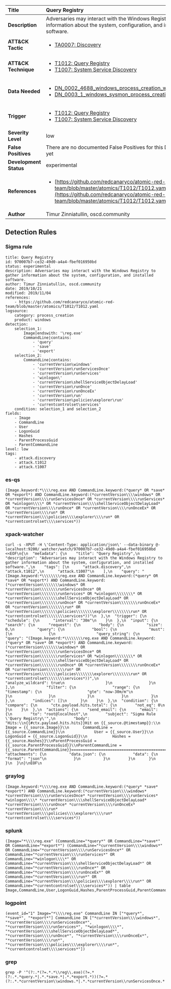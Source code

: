 | Title                    | Query Registry       |
|:-------------------------|:------------------|
| **Description**          | Adversaries may interact with the Windows Registry to gather information about the system, configuration, and installed software. |
| **ATT&amp;CK Tactic**    |  <ul><li>[TA0007: Discovery](https://attack.mitre.org/tactics/TA0007)</li></ul>  |
| **ATT&amp;CK Technique** | <ul><li>[T1012: Query Registry](https://attack.mitre.org/techniques/T1012)</li><li>[T1007: System Service Discovery](https://attack.mitre.org/techniques/T1007)</li></ul>  |
| **Data Needed**          | <ul><li>[DN_0002_4688_windows_process_creation_with_commandline](../Data_Needed/DN_0002_4688_windows_process_creation_with_commandline.md)</li><li>[DN_0003_1_windows_sysmon_process_creation](../Data_Needed/DN_0003_1_windows_sysmon_process_creation.md)</li></ul>  |
| **Trigger**              | <ul><li>[T1012: Query Registry](../Triggers/T1012.md)</li><li>[T1007: System Service Discovery](../Triggers/T1007.md)</li></ul>  |
| **Severity Level**       | low |
| **False Positives**      |  There are no documented False Positives for this Detection Rule yet  |
| **Development Status**   | experimental |
| **References**           | <ul><li>[https://github.com/redcanaryco/atomic-red-team/blob/master/atomics/T1012/T1012.yaml](https://github.com/redcanaryco/atomic-red-team/blob/master/atomics/T1012/T1012.yaml)</li></ul>  |
| **Author**               | Timur Zinniatullin, oscd.community |


## Detection Rules

### Sigma rule

```
title: Query Registry
id: 970007b7-ce32-49d0-a4a4-fbef016950bd
status: experimental
description: Adversaries may interact with the Windows Registry to gather information about the system, configuration, and installed software.
author: Timur Zinniatullin, oscd.community
date: 2019/10/21
modified: 2019/11/04
references:
    - https://github.com/redcanaryco/atomic-red-team/blob/master/atomics/T1012/T1012.yaml
logsource:
    category: process_creation
    product: windows
detection:
    selection_1:
        Image|endswith: '\reg.exe'
        CommandLine|contains: 
            - 'query'
            - 'save'
            - 'export'
    selection_2:
        CommandLine|contains:
            - 'currentVersion\windows'
            - 'currentVersion\runServicesOnce'
            - 'currentVersion\runServices'
            - 'winlogon\'
            - 'currentVersion\shellServiceObjectDelayLoad'
            - 'currentVersion\runOnce'
            - 'currentVersion\runOnceEx'
            - 'currentVersion\run'
            - 'currentVersion\policies\explorer\run'
            - 'currentcontrolset\services'
    condition: selection_1 and selection_2
fields:
    - Image
    - CommandLine
    - User
    - LogonGuid
    - Hashes
    - ParentProcessGuid
    - ParentCommandLine
level: low
tags:
    - attack.discovery
    - attack.t1012
    - attack.t1007

```





### es-qs
    
```
(Image.keyword:*\\\\reg.exe AND CommandLine.keyword:(*query* OR *save* OR *export*) AND CommandLine.keyword:(*currentVersion\\\\windows* OR *currentVersion\\\\runServicesOnce* OR *currentVersion\\\\runServices* OR *winlogon\\\\* OR *currentVersion\\\\shellServiceObjectDelayLoad* OR *currentVersion\\\\runOnce* OR *currentVersion\\\\runOnceEx* OR *currentVersion\\\\run* OR *currentVersion\\\\policies\\\\explorer\\\\run* OR *currentcontrolset\\\\services*))
```


### xpack-watcher
    
```
curl -s -XPUT -H \'Content-Type: application/json\' --data-binary @- localhost:9200/_watcher/watch/970007b7-ce32-49d0-a4a4-fbef016950bd <<EOF\n{\n  "metadata": {\n    "title": "Query Registry",\n    "description": "Adversaries may interact with the Windows Registry to gather information about the system, configuration, and installed software.",\n    "tags": [\n      "attack.discovery",\n      "attack.t1012",\n      "attack.t1007"\n    ],\n    "query": "(Image.keyword:*\\\\\\\\reg.exe AND CommandLine.keyword:(*query* OR *save* OR *export*) AND CommandLine.keyword:(*currentVersion\\\\\\\\windows* OR *currentVersion\\\\\\\\runServicesOnce* OR *currentVersion\\\\\\\\runServices* OR *winlogon\\\\\\\\* OR *currentVersion\\\\\\\\shellServiceObjectDelayLoad* OR *currentVersion\\\\\\\\runOnce* OR *currentVersion\\\\\\\\runOnceEx* OR *currentVersion\\\\\\\\run* OR *currentVersion\\\\\\\\policies\\\\\\\\explorer\\\\\\\\run* OR *currentcontrolset\\\\\\\\services*))"\n  },\n  "trigger": {\n    "schedule": {\n      "interval": "30m"\n    }\n  },\n  "input": {\n    "search": {\n      "request": {\n        "body": {\n          "size": 0,\n          "query": {\n            "bool": {\n              "must": [\n                {\n                  "query_string": {\n                    "query": "(Image.keyword:*\\\\\\\\reg.exe AND CommandLine.keyword:(*query* OR *save* OR *export*) AND CommandLine.keyword:(*currentVersion\\\\\\\\windows* OR *currentVersion\\\\\\\\runServicesOnce* OR *currentVersion\\\\\\\\runServices* OR *winlogon\\\\\\\\* OR *currentVersion\\\\\\\\shellServiceObjectDelayLoad* OR *currentVersion\\\\\\\\runOnce* OR *currentVersion\\\\\\\\runOnceEx* OR *currentVersion\\\\\\\\run* OR *currentVersion\\\\\\\\policies\\\\\\\\explorer\\\\\\\\run* OR *currentcontrolset\\\\\\\\services*))",\n                    "analyze_wildcard": true\n                  }\n                }\n              ],\n              "filter": {\n                "range": {\n                  "timestamp": {\n                    "gte": "now-30m/m"\n                  }\n                }\n              }\n            }\n          }\n        },\n        "indices": []\n      }\n    }\n  },\n  "condition": {\n    "compare": {\n      "ctx.payload.hits.total": {\n        "not_eq": 0\n      }\n    }\n  },\n  "actions": {\n    "send_email": {\n      "email": {\n        "to": "root@localhost",\n        "subject": "Sigma Rule \'Query Registry\'",\n        "body": "Hits:\\n{{#ctx.payload.hits.hits}}Hit on {{_source.@timestamp}}:\\n            Image = {{_source.Image}}\\n      CommandLine = {{_source.CommandLine}}\\n             User = {{_source.User}}\\n        LogonGuid = {{_source.LogonGuid}}\\n           Hashes = {{_source.Hashes}}\\nParentProcessGuid = {{_source.ParentProcessGuid}}\\nParentCommandLine = {{_source.ParentCommandLine}}================================================================================\\n{{/ctx.payload.hits.hits}}",\n        "attachments": {\n          "data.json": {\n            "data": {\n              "format": "json"\n            }\n          }\n        }\n      }\n    }\n  }\n}\nEOF\n
```


### graylog
    
```
(Image.keyword:*\\\\reg.exe AND CommandLine.keyword:(*query* *save* *export*) AND CommandLine.keyword:(*currentVersion\\\\windows* *currentVersion\\\\runServicesOnce* *currentVersion\\\\runServices* *winlogon\\\\* *currentVersion\\\\shellServiceObjectDelayLoad* *currentVersion\\\\runOnce* *currentVersion\\\\runOnceEx* *currentVersion\\\\run* *currentVersion\\\\policies\\\\explorer\\\\run* *currentcontrolset\\\\services*))
```


### splunk
    
```
(Image="*\\\\reg.exe" (CommandLine="*query*" OR CommandLine="*save*" OR CommandLine="*export*") (CommandLine="*currentVersion\\\\windows*" OR CommandLine="*currentVersion\\\\runServicesOnce*" OR CommandLine="*currentVersion\\\\runServices*" OR CommandLine="*winlogon\\\\*" OR CommandLine="*currentVersion\\\\shellServiceObjectDelayLoad*" OR CommandLine="*currentVersion\\\\runOnce*" OR CommandLine="*currentVersion\\\\runOnceEx*" OR CommandLine="*currentVersion\\\\run*" OR CommandLine="*currentVersion\\\\policies\\\\explorer\\\\run*" OR CommandLine="*currentcontrolset\\\\services*")) | table Image,CommandLine,User,LogonGuid,Hashes,ParentProcessGuid,ParentCommandLine
```


### logpoint
    
```
(event_id="1" Image="*\\\\reg.exe" CommandLine IN ["*query*", "*save*", "*export*"] CommandLine IN ["*currentVersion\\\\windows*", "*currentVersion\\\\runServicesOnce*", "*currentVersion\\\\runServices*", "*winlogon\\\\*", "*currentVersion\\\\shellServiceObjectDelayLoad*", "*currentVersion\\\\runOnce*", "*currentVersion\\\\runOnceEx*", "*currentVersion\\\\run*", "*currentVersion\\\\policies\\\\explorer\\\\run*", "*currentcontrolset\\\\services*"])
```


### grep
    
```
grep -P '^(?:.*(?=.*.*\\reg\\.exe)(?=.*(?:.*.*query.*|.*.*save.*|.*.*export.*))(?=.*(?:.*.*currentVersion\\windows.*|.*.*currentVersion\\runServicesOnce.*|.*.*currentVersion\\runServices.*|.*.*winlogon\\\\.*|.*.*currentVersion\\shellServiceObjectDelayLoad.*|.*.*currentVersion\\runOnce.*|.*.*currentVersion\\runOnceEx.*|.*.*currentVersion\\run.*|.*.*currentVersion\\policies\\explorer\\run.*|.*.*currentcontrolset\\services.*)))'
```



